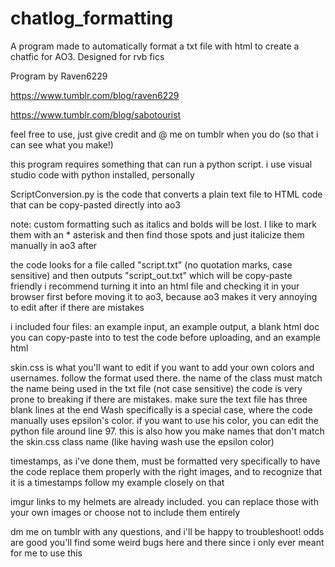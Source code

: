 # chatlog_formatting
A program made to automatically format a txt file with html to create a chatfic for AO3. Designed for rvb fics

Program by Raven6229

https://www.tumblr.com/blog/raven6229

https://www.tumblr.com/blog/sabotourist

feel free to use, just give credit and @ me on tumblr when you do (so that i can see what you make!)

this program requires something that can run a python script. i use visual studio code with python installed, personally

ScriptConversion.py is the code that converts a plain text file to HTML code that can be copy-pasted directly into ao3

note: custom formatting such as italics and bolds will be lost. 
    I like to mark them with an * asterisk and then find those spots and just italicize them manually in ao3 after

the code looks for a file called "script.txt" (no quotation marks, case sensitive) and then outputs "script_out.txt" which will be copy-paste friendly
i recommend turning it into an html file and checking it in your browser first before moving it to ao3, because ao3 makes it very annoying to edit after if there are mistakes

i included four files:
an example input, an example output, a blank html doc you can copy-paste into to test the code before uploading, and an example html

skin.css is what you'll want to edit if you want to add your own colors and usernames. follow the format used there. 
the name of the class must match the name being used in the txt file (not case sensitive)
the code is very prone to breaking if there are mistakes. make sure the text file has three blank lines at the end
Wash specifically is a special case, where the code manually uses epsilon's color. if you want to use his color, you can edit the python file around line 97.
    this is also how you make names that don't match the skin.css class name (like having wash use the epsilon color)

timestamps, as i've done them, must be formatted very specifically to have the code replace them properly with the right images, and to recognize that it is a timestamps
    follow my example closely on that

imgur links to my helmets are already included. you can replace those with your own images or choose not to include them entirely

dm me on tumblr with any questions, and i'll be happy to troubleshoot! odds are good you'll find some weird bugs here and there since i only ever meant for me to use this

